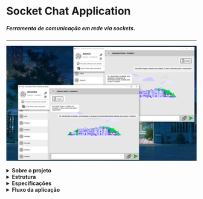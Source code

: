 # Socket Chat Application
##### Ferramenta de comunicação em rede via sockets.

------------

![Telas Exemplares](https://github.com/ASCDevs/Interface-Chat/blob/main/media/tela.PNG)

<details>
<summary><strong>Sobre o projeto</strong></summary>
Aplicação desenvolvida no intuito de realizar a Atividades Práticas Supervisionandas da UNIP Paraíso, 5º semestre de 2021. 
Tem como objetivo permitir a comunicação entre aplicações clientes, trocandos mensagens em arquivos em uma rede que esteja rodando a aplicação server, comunicação feita via Socket utilizando as classes ServerSocket e Socket do pacote java.net da linguagem Java. A aplicação server faz o intermédio e direcionamento das mensagens entre as aplicações clientes via socket.
</details>

<details>
<summary><strong>Estrutura</strong></summary>
O projeto "chat-blocking" deve ser iniciado primeiro, para inicar o server socket e 
permitir a comunicação entre os clientes, para executar o cliente, rodar o projeto
"InterfaceChat".
<li>InterfaceChat - código fonte da aplicação cliente</li>
<li>chat-blocking - código fonte da aplicação server socket</li>
<li>bd-mysql - scripts para criar e inserir dados no mysql</li>
</details>

<details>
<summary><strong>Especificações</strong></summary>
<li>Java 11.0.10</li>
<li>JavaFX 11.0.2</li>
<li>Arquivos compilados na versão Java 11</li>
</details>

<details>
<summary><strong>Fluxo da aplicação</strong></summary>

![Fluxo da aplicação](https://github.com/ASCDevs/Interface-Chat/blob/main/media/fluxo.PNG)

</details>
